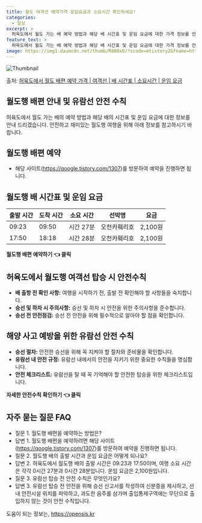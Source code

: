 ```yaml
---
title: 월도 여객선 예약가격 운임요금과 소요시간 확인하세요!
categories:
  - 일상
excerpt: >
  허육도에서 월도 가는 배 예약 방법과 해당 배 시간표 및 운임 요금에 대한 가격 정보를 안내 드리겠습니다. 안전하고 재밋는 월도행 여행을 위해 아래 정보 참고하시기 바랍니다. 월도행 배편 예약하기 👈 클릭허육도에서 월도행 배 시간표출발 시간도착 시간소요 시간선박명요금09:2309:500시간 27분오천카훼리호2,100원17:5018:180시간 28분오천카훼리호2,100원월도행 배편 예약하기 👈 클릭허육도에서 월도행 여객선 탑승 시 이용수칙올바른 여객선 이용을 위한 중요한 규칙들을 숙지하고 안전하게 여행을 즐기세요. 1. 배 출항 전 확인 사항 여행을 시작하기 전, 출항 전 확인해야 할 사항들을 숙지합니다. 허육도에서 월도행 배 출항시간을 확인하여 늦지 않도록 매표소를 미리 방문합니다. 2. 승선 및 하차 ..
feature_text: >
  허육도에서 월도 가는 배 예약 방법과 해당 배 시간표 및 운임 요금에 대한 가격 정보를 안내 드리겠습니다. 안전하고 재밋는 월도행 여행을 위해 아래 정보 참고하시기 바랍니다. 월도행 배편 예약하기 👈 클릭허육도에서 월도행 배 시간표출발 시간도착 시간소요 시간선박명요금09:2309:500시간 27분오천카훼리호2,100원17:5018:180시간 28분오천카훼리호2,100원월도행 배편 예약하기 👈 클릭허육도에서 월도행 여객선 탑승 시 이용수칙올바른 여객선 이용을 위한 중요한 규칙들을 숙지하고 안전하게 여행을 즐기세요. 1. 배 출항 전 확인 사항 여행을 시작하기 전, 출항 전 확인해야 할 사항들을 숙지합니다. 허육도에서 월도행 배 출항시간을 확인하여 늦지 않도록 매표소를 미리 방문합니다. 2. 승선 및 하차 ..
image: https://img1.daumcdn.net/thumb/R800x0/?scode=mtistory2&fname=https%3A%2F%2Fblog.kakaocdn.net%2Fdn%2FbzW6dq%2FbtsHBdRSA4m%2Fe5M4M5tyMkndNKDcPSYDgk%2Fimg.webp
---
```


![Thumbnail](https://img1.daumcdn.net/thumb/R800x0/?scode=mtistory2&fname=https%3A%2F%2Fblog.kakaocdn.net%2Fdn%2FbzW6dq%2FbtsHBdRSA4m%2Fe5M4M5tyMkndNKDcPSYDgk%2Fimg.webp)

<p>출처: <a href="https://opensis.kr/entry/%ED%97%88%EC%9C%A1%EB%8F%84%EC%97%90%EC%84%9C-%EC%9B%94%EB%8F%84-%EB%B0%B0%ED%8E%B8-%EC%98%88%EC%95%BD-%EA%B0%80%EA%B2%A9-%EC%97%AC%EA%B0%9D%EC%84%A0-%EB%B0%B0-%EC%8B%9C%EA%B0%84%ED%91%9C-%EC%86%8C%EC%9A%94%EC%8B%9C%EA%B0%84-%EC%9A%B4%EC%9E%84-%EC%9A%94%EA%B8%88" rel="dofollow">허육도에서 월도 배편 예약 가격 | 여객선 | 배 시간표 | 소요시간 | 운임 요금</a> </p>

## 월도행 배편 안내 및 유람선 안전 수칙

  

허육도에서 월도 가는 배의 예약 방법과 해당 배의 시간표 및 운임 요금에 대한 정보를 안내 드리겠습니다. 안전하고 재미있는 월도행 여행을
위해 아래 정보를 참고하시기 바랍니다.

  

## 월도행 배편 예약

  

  * 해당 사이트(https://qoogle.tistory.com/1307)를 방문하여 예약을 진행하면 됩니다.

  

## 월도행 배 시간표 및 운임 요금

  
**출발 시간** | **도착 시간** | **소요 시간** | **선박명** | **요금**  
---|---|---|---|---  
09:23 | 09:50 | 시간 27분 | 오천카훼리호 | 2,100원  
17:50 | 18:18 | 시간 28분 | 오천카훼리호 | 2,100원  
  

**월도행 배편 예약하기 👈 클릭**

  

## 허육도에서 월도행 여객선 탑승 시 안전수칙

  * **배 출항 전 확인 사항:** 여행을 시작하기 전, 출발 전 확인해야 할 사항들을 숙지합니다.
  * **승선 및 하차 시 주의사항:** 승선 및 하차 시 안전을 위한 주의사항을 준수합니다.
  * **승선 전 안전점검:** 승선 전 안전을 위해 필수적으로 알아야 할 점을 확인합니다.

## 해양 사고 예방을 위한 유람선 안전 수칙

  * **승선 절차:** 안전한 승선을 위해 꼭 지켜야 할 절차와 준비물을 확인합니다.
  * **유람선 내 안전 규정:** 유람선 내에서의 안전을 지키기 위한 중요한 수칙들을 명심합니다.
  * **안전 체크리스트:** 유람선을 탈 때 꼭 기억해야 할 안전한 탑승을 위한 체크리스트입니다.

**자세한 안전수칙 확인하기 👈 클릭**

## 자주 묻는 질문 FAQ

  * 질문 1. 월도행 배편을 예약하는 방법은?
  * 답변 1. 월도행 배편을 예약하려면 해당 사이트(https://qoogle.tistory.com/1307)를 방문하여 예약을 진행하면 됩니다.
  * 질문 2. 월도행 배의 출발 시간과 운임 요금은 어떻게 되나요?
  * 답변 2. 허육도에서 월도행 배의 출발 시간은 09:23과 17:50이며, 여행 소요 시간은 각각 0시간 27분과 0시간 28분입니다. 운임 요금은 2,100원입니다.
  * 질문 3. 유람선 탑승 전 안전 수칙은 무엇인가요?
  * 답변 3. 유람선 탑승 전 안전을 위해 승선 신고서를 작성하여 신분증을 제시하고, 선내 안전시설 위치를 파악하고, 과도한 음주를 삼가며 출입통제구역에는 무단으로 출입하지 않는 것이 안전 수칙입니다.

  



 

도움이 되는 정보는, <a href="https://opensis.kr" rel="dofollow">https://opensis.kr</a>


